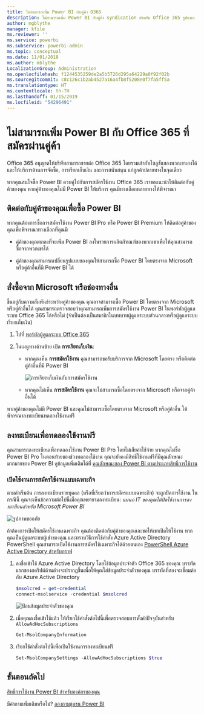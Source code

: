```yaml
---
title: ไม่สามารถเพิ่ม Power BI กับคู่ค้า O365
description: ไม่สามารถเพิ่ม Power BI กับคู่ค้า syndication สำหรับ Office 365 รูปแบบ syndication เป็นรูปแบบการจัดซื้อแบบหนึ่ง ที่ใช้โดย Office 365
author: mgblythe
manager: kfile
ms.reviewer: ''
ms.service: powerbi
ms.subservice: powerbi-admin
ms.topic: conceptual
ms.date: 11/01/2018
ms.author: mblythe
LocalizationGroup: Administration
ms.openlocfilehash: f1244535259de2a5b5726d295a64229a0f92f02b
ms.sourcegitcommit: c8c126c1b2ab4527a16a4fb8f5208e0f7fa5ff5a
ms.translationtype: HT
ms.contentlocale: th-TH
ms.lasthandoff: 01/15/2019
ms.locfileid: "54296491"
---
```

# <a name="unable-to-add-power-bi-to-office-365-partner-subscription"></a>ไม่สามารถเพิ่ม Power BI กับ Office 365 ที่สมัครผ่านคู่ค้า

Office 365 อนุญาตให้บริษัทสามารถขายต่อ Office 365 โดยรวมเข้ากับโซลูชันของพวกเขาเองได้ และให้บริการด้านการจัดซื้อ, การเรียกเก็บเงิน และการสนับสนุน แก่ลูกค้าปลายทางในจุดเดียว

หากคุณสนใจซื้อ Power BI ควบคู่ไปกับการสมัครใช้งาน Office 365 เราขอแนะนำให้ติดต่อกับคู่ค้าของคุณ หากคู่ค้าของคุณไม่มี Power BI ให้บริการ คุณมีทางเลือกหลายทางให้พิจารณา

## <a name="work-with-your-partner-to-purchase-power-bi"></a>ติดต่อกับคู่ค้าของคุณเพื่อซื้อ Power BI

หากคุณต้องการซื้อการสมัครใช้งาน Power BI Pro หรือ Power BI Premium ให้ติดต่อคู่ค้าของคุณเพื่อพิจารณาทางเลือกที่คุณมี

* คู่ค้าของคุณตกลงที่จะเพิ่ม Power BI ลงในรายการผลิตภัฑณฑ์ของพวกเขาเพื่อให้คุณสามารถซื้อจากพวกเขาได้

* คู่ค้าของคุณสามารถเปลี่ยนรูปแบบของคุณให้สามารถซื้อ Power BI โดยตรงจาก Microsoft หรือคู่ค้าอื่นที่มี Power BI ได้

## <a name="purchase-from-microsoft-or-another-channel"></a>สั่งซื้อจาก Microsoft หรือช่องทางอื่น

ขึ้นอยู่กับความสัมพันธ์ระหว่างคู่ค้าของคุณ คุณอาจสามารถซื้อ Power BI โดยตรงจาก Microsoft หรือคู่ค้าอื่นได้ คุณสามารถตรวจสอบว่าคุณสามารถเพิ่มการสมัครใช้งาน Power BI ในพอร์ทัลผู้ดูแลระบบ Office 365 ได้หรือไม่ (จำเป็นต้องเป็นสมาชิกในบทบาทผู้ดูแลระบบส่วนกลางหรือผู้ดูแลระบบเรียกเก็บเงิน)

1. ไปที่ [พอร์ทัลผู้ดูแลระบบ Office 365](https://admin.microsoft.com/AdminPortal/Home#/homepage)

1. ในเมนูทางด้านซ้าย เปิด **การเรียกเก็บเงิน**:

    * หากคุณเห็น **การสมัครใช้งาน** คุณสามารถขอรับบริการจาก Microsoft โดยตรง หรือติดต่อคู่ค้าอื่นที่มี Power BI

        ![การเรียกเก็บเงินกับการสมัครใช้งาน](media/service-admin-syndication-partner/billingsub.png)

    * หากคุณไม่เห็น **การสมัครใช้งาน** คุณจะไม่สามารถซื้อโดยตรงจาก Microsoft หรือจากคู่ค้าอื่นได้

หากคู่ค้าของคุณไม่มี Power BI และคุณไม่สามารถซื้อโดยตรงจาก Microsoft หรือคู่ค้าอื่น ให้พิจารณาลงทะเบียนทดลองใช้งานฟรี

## <a name="sign-up-for-a-free-trial"></a>ลงทะเบียนเพื่อทดลองใช้งานฟรี

คุณสามารถลงทะเบียนเพื่อทดลองใช้งาน Power BI Pro โดยไม่เสียค่าใช้จ่าย หากคุณไม่ซื้อ Power BI Pro ในตอนท้ายของช่วงทดลองใช้งาน คุณจะยังคงมีสิทธิ์ใช้งานฟรีที่มีคุณลักษณะมากมายของ Power BI ดูข้อมูลเพิ่มเติมได้ที่ [คุณลักษณะของ Power BI ตามประเภทสิทธิ์การใช้งาน](service-features-license-type.md)

### <a name="enable-ad-hoc-subscriptions"></a>เปิดใช้งานการสมัครใช้งานแบบเฉพาะกิจ

ตามค่าเริ่มต้น การลงทะเบียนรายบุคคล (หรือที่เรียกว่าการสมัครแบบเฉพาะกิจ) จะถูกปิดการใช้งาน ในกรณีนี้ คุณจะเห็นข้อความต่อไปนี้เมื่อคุณพยายามลงทะเบียน: *แผนก IT ของคุณได้ปิดใช้งานการลงทะเบียนสำหรับ Microsoft Power BI*

![รูปภาพขออภัย](media/service-admin-syndication-partner/sorry.png)

ถ้าต้องการเปิดให้สมัครใช้งานเฉพาะกิจ คุณต้องติดต่อกับคู่ค้าของคุณและขอให้เขาเปิดให้ใช้งาน หากคุณเป็นผู้ดูแลระบบผู้เช่าของคุณ และทราบวิธีการใช้คำสั่ง Azure Active Directory PowerShell คุณสามารถเปิดใช้งานการสมัครใช้เฉพาะกิจได้ด้วยตนเอง [PowerShell Azure Active Directory สำหรับกราฟ](/powershell/azure/active-directory/install-adv2/)

1. ลงชื่อเข้าใช้ Azure Active Directory โดยใช้ข้อมูลประจำตัว Office 365 ของคุณ บรรทัดแรกของสคริปต์ด้านล่างจะปรากฏขึ้นเพื่อให้คุณใส่ข้อมูลประจำตัวของคุณ บรรทัดที่สองจะเชื่อมต่อกับ Azure Active Directory

    ```powershell
    $msolcred = get-credential
    connect-msolservice -credential $msolcred
    ```

    ![ป้อนข้อมูลประจำตัวของคุณ](media/service-admin-syndication-partner/aad-signin.png)

1. เมื่อคุณลงชื่อเข้าใช้แล้ว ให้เรียกใช้คำสั่งต่อไปนี้เพื่อตรวจสอบการตั้งค่าปัจจุบันสำหรับ `AllowAdHocSubscriptions`

    ```powershell
    Get-MsolCompanyInformation
    ```

1. เรียกใช้คำสั่งต่อไปนี้เพื่อเปิดใช้งานการลงทะเบียนฟรี

    ```powershell
    Set-MsolCompanySettings -AllowAdHocSubscriptions $true
    ```

## <a name="next-steps"></a>ขั้นตอนถัดไป

[สิทธิ์การใช้งาน Power BI สำหรับองค์กรของคุณ](service-admin-licensing-organization.md)

มีคำถามเพิ่มเติมหรือไม่? [ลองถามชุมชน Power BI](http://community.powerbi.com/)